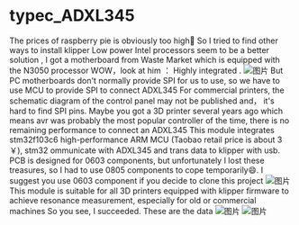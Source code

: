 # typec_ADXL345
 The prices of raspberry pie is obviously too high🤯
 So  I tried to find other ways to install  klipper 
 Low power Intel processors seem to be a better solution , I got a motherboard from  Waste Market which is equipped with the N3050 processor 
 WOW，look at him ：  Highly integrated . 
![图片](https://user-images.githubusercontent.com/53431902/168425022-f5353120-8198-4d3e-9086-91f06b066501.png)
But PC motherboards don't normally provide SPI for us to use, so we have to use MCU to provide SPI to connect ADXL345
For commercial printers, the schematic diagram of the control panel may not be published and， it's hard to find SPI  pins.
Maybe you got a 3D printer several years ago which means avr was probably the most popular controller of the time, there is no remaining performance to connect an ADXL345
This module integrates stm32f103c6 high-performance ARM MCU (Taobao retail price is about 3 ￥), stm32 ommunicate with ADXL345 and trans data to klipper with usb.
PCB is designed for 0603 components, but unfortunately I lost these treasures, so I had to use 0805 components to cope temporarily😄.
I suggest you use 0603 component if you decide to clone this project 
![图片](https://user-images.githubusercontent.com/53431902/168425228-30f2f151-d220-42e4-b611-f589e2e4b367.png)
This module is suitable for all 3D printers equipped with klipper firmware to achieve resonance measurement, especially for old or commercial machines
 So you see, I succeeded. These are the data 
![图片](https://user-images.githubusercontent.com/53431902/168425281-243704b4-f7d5-4e40-b346-39ddbc3e2d1b.png)
![图片](https://user-images.githubusercontent.com/53431902/168425290-136ecc6d-3f16-4898-ae2f-3a28c459fe0d.png)
